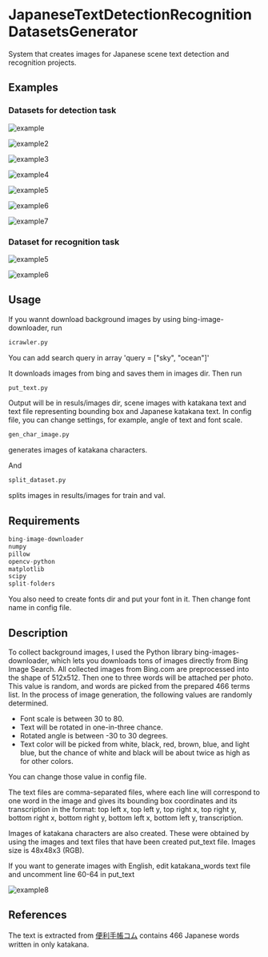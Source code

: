 # JapaneseTextDetectionRecognitionDatasetsGenerator

System that creates images for Japanese scene text detection and recognition projects.

## Examples

### Datasets for detection task

![example](examples/example1.jpg)

![example2](examples/example1.PNG)

![example3](examples/example2.jpg)

![example4](examples/example2.PNG)

![example5](examples/example6.jpg)

![example6](examples/example3.PNG)

![example7](examples/example7.jpg)

### Dataset for recognition task

![example5](examples/example3.jpg)

![example6](examples/example4.jpg)

## Usage

If you wannt download background images by using bing-image-downloader, run

```python
icrawler.py
```

You can add search query in array 'query = ["sky", "ocean"]'

It downloads images from bing and saves them in images dir.
Then run

```python
put_text.py
```

Output will be in resuls/images dir, scene images with katakana text and text file representing bounding box and Japanese katakana text.
In config file, you can change settings, for example, angle of text and font scale.

```python
gen_char_image.py
```

generates images of katakana characters.

And

```python
split_dataset.py
```

splits images in results/images for train and val.

## Requirements

```python
bing-image-downloader
numpy
pillow
opencv-python
matplotlib
scipy
split-folders
```

You also need to create fonts dir and put your font in it. Then change font name in config file.

## Description

To collect background images, I used the Python library bing-images-downloader, which lets you downloads tons of images directly from Bing Image Search.
All collected images from Bing.com are preprocessed into the shape of 512x512. Then one to three words will be attached per photo. This value is random, and words are picked from the prepared 466 terms list. In the process of image generation, the following values are randomly determined.

- Font scale is between 30 to 80.
- Text will be rotated in one-in-three chance.
- Rotated angle is between -30 to 30 degrees.
- Text color will be picked from white, black, red, brown, blue, and light blue, but the chance of white and black will be about twice as high as for other colors.

You can change those value in config file.

The text files are comma-separated files, where each line will correspond to one word in the image and gives its bounding box coordinates and its transcription in the format: top left x, top left y, top right x, top right y, bottom right x, bottom right y, bottom left x, bottom left y, transcription.

Images of katakana characters are also created. These were obtained by using the images and text files that have been created put_text file. Images size is 48x48x3 (RGB).

If you want to generate images with English, edit katakana_words text file and uncomment line 60-64 in put_text

![example8](examples/example8.jpg)

## References

The text is extracted from [便利手帳コム](http://benritecho.com/katakanakotoba.html) contains 466 Japanese words written in only katakana.
